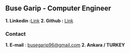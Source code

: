 ## Buse Garip - Computer Engineer

**1. Linkedin :**[Link]( https://www.linkedin.com/in/buse-garip-951397139/)
**2. Github :** [Link](https://github.com/busegarip)

### Contact

**1. E-mail** : busegarip96@gmail.com
**2. Ankara / TURKEY**
